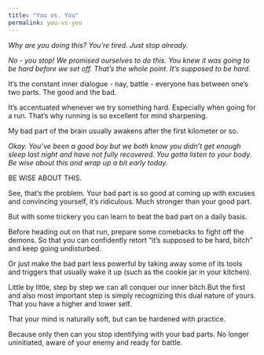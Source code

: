 ```yaml
---
title: "You vs. You"
permalink: you-vs-you
---
```

_Why are you doing this? You’re tired. Just stop already._

_No - you stop! We promised ourselves to do this. You knew it was going to be hard before we set off. That’s the whole point. It’s supposed to be hard._

It’s the constant inner dialogue - nay, battle - everyone has between one’s two parts. The good and the bad.

It’s accentuated whenever we try something hard. Especially when going for a run. That’s why running is so excellent for mind sharpening.

My bad part of the brain usually awakens after the first kilometer or so.

_Okay. You’ve been a good boy but we both know you didn’t get enough sleep last night and have not fully recovered. You gotta listen to your body. Be wise about this and wrap up a bit early today._

BE WISE ABOUT THIS.

See, that’s the problem. Your bad part is so good at coming up with excuses and convincing yourself, it’s ridiculous. Much stronger than your good part.

But with some trickery you can learn to beat the bad part on a daily basis.

Before heading out on that run, prepare some comebacks to fight off the demons. So that you can confidently retort “it’s supposed to be hard, bitch” and keep going undisturbed.

Or just make the bad part less powerful by taking away some of its tools and triggers that usually wake it up (such as the cookie jar in your kitchen).

Little by little, step by step we can all conquer our inner bitch.But the first and also most important step is simply recognizing this dual nature of yours. That you have a higher and lower self.

That your mind is naturally soft, but can be hardened with practice.

Because only then can you stop identifying with your bad parts. No longer uninitiated, aware of your enemy and ready for battle.